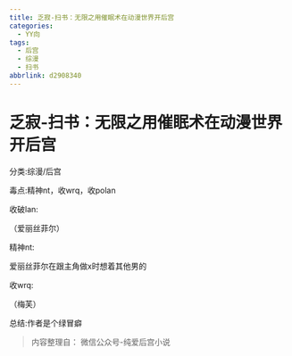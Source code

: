 ```yaml
---
title: 乏寂-扫书：无限之用催眠术在动漫世界开后宫
categories:
  - YY向
tags:
  - 后宫
  - 综漫
  - 扫书
abbrlink: d2908340
---
```

# 乏寂-扫书：无限之用催眠术在动漫世界开后宫
分类:综漫/后宫

毒点:精神nt，收wrq，收polan

收破lan:

（爱丽丝菲尔）

精神nt:

爱丽丝菲尔在跟主角做x时想着其他男的

收wrq:

（梅芙）

总结:作者是个绿冒癖


> 内容整理自： 微信公众号-纯爱后宫小说